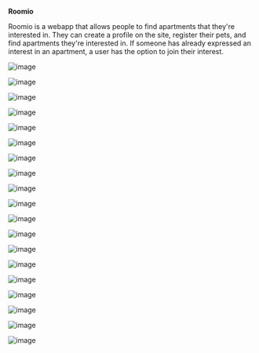 **Roomio**

Roomio is a webapp that allows people to find apartments that they're interested in. They can create a profile on the site, register their pets, and find apartments they're interested in. If someone has already expressed an interest in an apartment, a user has the option to join their interest. 

![image](https://github.com/kirth123/roomio/assets/88990184/91bddb62-d8ff-4d3b-967b-4153d862ed64)

![image](https://github.com/kirth123/roomio/assets/88990184/b9f6d02d-9b41-4d25-9f23-a6f2b6ff61c6)

![image](https://github.com/kirth123/roomio/assets/88990184/572e12bb-9f70-436e-a7d9-846afb4e5164)

![image](https://github.com/kirth123/roomio/assets/88990184/3c030e3f-5918-479c-b80b-4ee7139d2b59)

![image](https://github.com/kirth123/roomio/assets/88990184/30b8d130-b7ef-4552-9b41-4130fdd70ed6)

![image](https://github.com/kirth123/roomio/assets/88990184/2e307565-2f96-4575-aa15-fb9bc82b5b5d)

![image](https://github.com/kirth123/roomio/assets/88990184/19eb8133-2a0a-47dc-95cf-91194fe55c06)

![image](https://github.com/kirth123/roomio/assets/88990184/0f7c214c-e264-4c39-9a6e-563fe03d78fa)

![image](https://github.com/kirth123/roomio/assets/88990184/982738c8-aa30-428b-abdc-258a0e7a2ef3)

![image](https://github.com/kirth123/roomio/assets/88990184/109db89f-c550-4409-b719-22d77e892249)

![image](https://github.com/kirth123/roomio/assets/88990184/65511da1-a0a8-4347-88a0-d8ad9fb1eb48)

![image](https://github.com/kirth123/roomio/assets/88990184/d4cb4c6b-91e4-43ae-a4c4-c8fa7d3b67a8)

![image](https://github.com/kirth123/roomio/assets/88990184/634bebd4-ce95-4ba6-95e7-94f50d192fec)

![image](https://github.com/kirth123/roomio/assets/88990184/a8cc2a43-ff2e-41d2-80ad-ab3d123966c0)

![image](https://github.com/kirth123/roomio/assets/88990184/4604c7c5-878a-4a50-96b0-e7ba52b0ce2b)

![image](https://github.com/kirth123/roomio/assets/88990184/41a8bb87-9e6a-4b62-94b8-9c1b5b458fa1)

![image](https://github.com/kirth123/roomio/assets/88990184/96bf3842-e823-4bbc-9154-0dc34298200f)

![image](https://github.com/kirth123/roomio/assets/88990184/e810484c-d634-46e4-8d97-e39b4f7de49e)

![image](https://github.com/kirth123/roomio/assets/88990184/fa095fae-fced-436c-8d9e-c585379f62ed)
